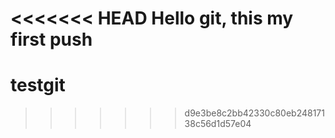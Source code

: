 <<<<<<< HEAD
Hello git, this my first push
=======
# testgit
>>>>>>> d9e3be8c2bb42330c80eb24817138c56d1d57e04
